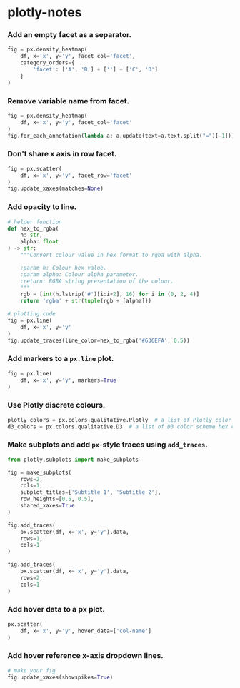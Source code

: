 # plotly-notes

### Add an empty facet as a separator.
```python
fig = px.density_heatmap(
    df, x='x', y='y', facet_col='facet',
    category_orders={
        'facet': ['A', 'B'] + [''] + ['C', 'D']
    }
)
```

### Remove variable name from facet.
```python
fig = px.density_heatmap(
    df, x='x', y='y', facet_col='facet'
)
fig.for_each_annotation(lambda a: a.update(text=a.text.split("=")[-1]))
```

### Don't share x axis in row facet.
```python
fig = px.scatter(
    df, x='x', y='y', facet_row='facet'
)
fig.update_xaxes(matches=None)
```

### Add opacity to line.
```python
# helper function
def hex_to_rgba(
    h: str,
    alpha: float
) -> str:
    """Convert colour value in hex format to rgba with alpha.

    :param h: Colour hex value.
    :param alpha: Colour alpha parameter.
    :return: RGBA string presentation of the colour.
    """
    rgb = [int(h.lstrip('#')[i:i+2], 16) for i in (0, 2, 4)]
    return 'rgba' + str(tuple(rgb + [alpha]))

# plotting code
fig = px.line(
    df, x='x', y='y'
)
fig.update_traces(line_color=hex_to_rgba('#636EFA', 0.5))
```

### Add markers to a `px.line` plot.
```python
fig = px.line(
    df, x='x', y='y', markers=True
)
```

### Use Plotly discrete colours.
```python
plotly_colors = px.colors.qualitative.Plotly  # a list of Plotly color scheme hex codes
d3_colors = px.colors.qualitative.D3  # a list of D3 color scheme hex codes
```

### Make subplots and add `px`-style traces using `add_traces`.
```python
from plotly.subplots import make_subplots

fig = make_subplots(
    rows=2,
    cols=1,
    subplot_titles=['Subtitle 1', 'Subtitle 2'],
    row_heights=[0.5, 0.5],
    shared_xaxes=True
)

fig.add_traces(
    px.scatter(df, x='x', y='y').data,
    rows=1, 
    cols=1
)

fig.add_traces(
    px.scatter(df, x='x', y='y').data,
    rows=2, 
    cols=1
)
```

### Add hover data to a px plot.
```python
px.scatter(
    df, x='x', y='y', hover_data=['col-name']
)
```

### Add hover reference x-axis dropdown lines.
```python
# make your fig
fig.update_xaxes(showspikes=True)
```
